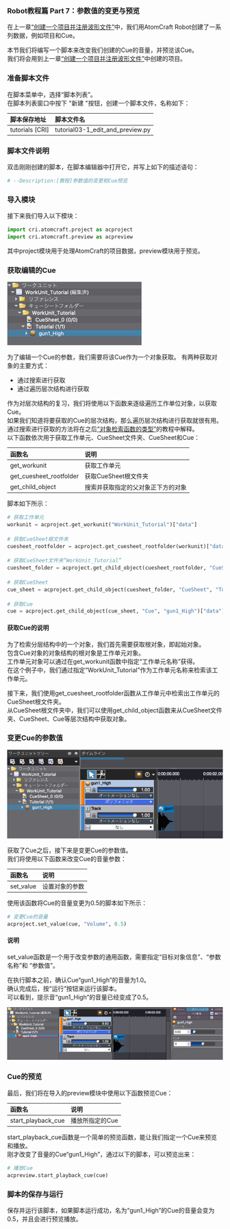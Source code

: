 ### Robot教程篇 Part 7：参数值的变更与预览
在上一章<a href="../Ch-2-Project-Module/Atom_Craft_Robot_Part_06.md" target="_blank">“创建一个项目并注册波形文件”</a>中，我们用AtomCraft Robot创建了一系列数据，例如项目和Cue。

本节我们将编写一个脚本来改变我们创建的Cue的音量，并预览该Cue。<br/>
我们将会用到上一章<a href="../Ch-2-Project-Module/Atom_Craft_Robot_Part_06.md" target="_blank">“创建一个项目并注册波形文件”</a>中创建的项目。

### 准备脚本文件
在脚本菜单中，选择“脚本列表”。<br/>
在脚本列表窗口中按下 "新建 "按钮，创建一个脚本文件，名称如下：

| 脚本保存地址     | 脚本文件名                                |
|:-----------------|:------------------------------------------|
| tutorials [CRI]  | tutorial03-1_edit_and_preview.py          |

### 脚本文件说明
双击刚刚创建的脚本，在脚本编辑器中打开它，并写上如下的描述语句：

```python
# --Description:[教程]参数值的变更和Cue预览
```

### 导入模块
接下来我们导入以下模块：

```python
import cri.atomcraft.project as acproject
import cri.atomcraft.preview as acpreview
```

其中project模块用于处理AtomCraft的项目数据，preview模块用于预览。

### 获取编辑的Cue

![](../images/robot_06_01.png)

为了编辑一个Cue的参数，我们需要将该Cue作为一个对象获取。
有两种获取对象的主要方式：
* 通过搜索进行获取
* 通过遍历层次结构进行获取

作为对层次结构的复习，我们将使用以下函数来逐级遍历工作单位对象，以获取Cue。<br/>
如果我们知道将要获取的Cue的层次结构，那么遍历层次结构进行获取就很有用。<br/>
通过搜索进行获取的方法将在之后<a href="../Ch-5-Object-Search/Atom_Craft_Robot_Part_09.md" target="_blank">“对象检索函数的类型”</a>的教程中解释。<br/>
以下函数依次用于获取工作单元、CueSheet文件夹、CueSheet和Cue：

| 函数名                  | 说明                |
|:------------------------|:--------------------|
| get_workunit            | 获取工作单元        |
| get_cuesheet_rootfolder | 获取CueSheet根文件夹    |
| get_child_object        | 搜索并获取指定的父对象正下方的对象 |

脚本如下所示：

```python
# 获取工作单元
workunit = acproject.get_workunit("WorkUnit_Tutorial")["data"]

# 获取CueSheet根文件夹
cuesheet_rootfolder = acproject.get_cuesheet_rootfolder(workunit)["data"]

# 获取CueSheet文件夹“WorkUnit_Tutorial”
cuesheet_folder = acproject.get_child_object(cuesheet_rootfolder, "CueSheetFolder", "WorkUnit_Tutorial")["data"]

# 获取CueSheet
cue_sheet = acproject.get_child_object(cuesheet_folder, "CueSheet", "Tutorial")["data"]

# 获取Cue
cue = acproject.get_child_object(cue_sheet, "Cue", "gun1_High")["data"]
```

#### 获取Cue的说明
为了检索分层结构中的一个对象，我们首先需要获取根对象，即起始对象。<br/>
包含Cue对象的对象结构的根对象是工作单元对象。<br/>
工作单元对象可以通过在get_workunit函数中指定“工作单元名称”获得。<br/>
在这个例子中，我们通过指定“WorkUnit_Tutorial”作为工作单元名称来检索该工作单元。

接下来，我们使用get_cuesheet_rootfolder函数从工作单元中检索出工作单元的CueSheet根文件夹。<br/>
从CueSheet根文件夹中，我们可以使用get_child_object函数来从CueSheet文件夹、CueSheet、Cue等层次结构中获取对象。

### 变更Cue的参数值

![](../images/robot_06_02.png)

获取了Cue之后，接下来是变更Cue的参数值。<br/>
我们将使用以下函数来改变Cue的音量参数：

| 函数名    | 说明      |
|:----------|:----------|
| set_value | 设置对象的参数 |

使用该函数将Cue的音量变更为0.5的脚本如下所示：

```python
# 变更Cue的音量
acproject.set_value(cue, "Volume", 0.5)
```

#### 说明
set_value函数是一个用于改变参数的通用函数，需要指定“目标对象信息”、“参数名称”和 “参数值”。

在执行脚本之前，确认Cue“gun1_High”的音量为1.0。<br/>
确认完成后，按“运行”按钮来运行该脚本。<br/>
可以看到，提示音“gun1_High”的音量已经变成了0.5。

![](../images/robot_06_03.png)

### Cue的预览
最后，我们将在导入的preview模块中使用以下函数预览Cue：

| 函数名             | 说明      |
|:-------------------|:----------|
| start_playback_cue | 播放所指定的Cue |

start_playback_cue函数是一个简单的预览函数，能让我们指定一个Cue来预览和播放。<br/>
刚才改变了音量的Cue“gun1_High”，通过以下的脚本，可以预览出来：

```python
# 播放Cue
acpreview.start_playback_cue(cue)
```

### 脚本的保存与运行
保存并运行该脚本，如果脚本运行成功，名为“gun1_High”的Cue的音量会变为0.5，并且会进行预览播放。
